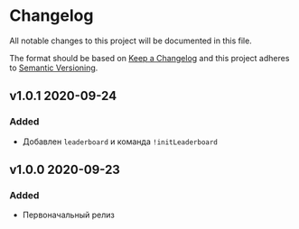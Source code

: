 # Changelog

All notable changes to this project will be documented in this file.

The format should be based on [Keep a Changelog][keepachangelog] and this project adheres to [Semantic Versioning][semver].

## v1.0.1 2020-09-24

### Added

- Добавлен `leaderboard` и команда `!initLeaderboard`

## v1.0.0 2020-09-23

### Added

- Первоначальный релиз

[keepachangelog]:https://keepachangelog.com/en/1.0.0/
[semver]:https://semver.org/spec/v2.0.0.html